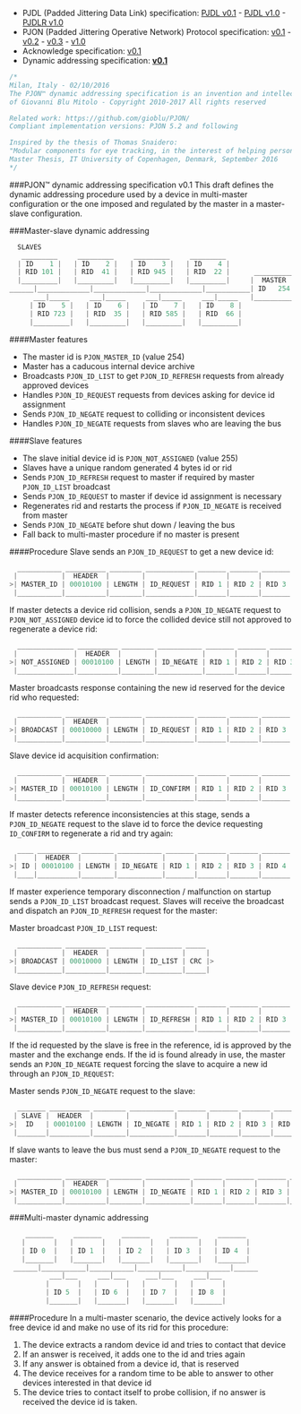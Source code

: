 - PJDL (Padded Jittering Data Link) specification:
[PJDL v0.1](/strategies/SoftwareBitBang/specification/padded-jittering-protocol-specification-v0.1.md) - [PJDL v1.0](/strategies/SoftwareBitBang/specification/PJDL-specification-v1.0.md) - [PJDLR v1.0](/strategies/OverSampling/specification/PJDLR-specification-v1.0.md)
- PJON (Padded Jittering Operative Network) Protocol specification:
[v0.1](/specification/PJON-protocol-specification-v0.1.md) - [v0.2](/specification/PJON-protocol-specification-v0.2.md) - [v0.3](/specification/PJON-protocol-specification-v0.3.md) - [v1.0](/specification/PJON-protocol-specification-v1.0.md)
- Acknowledge specification: [v0.1](/specification/PJON-protocol-acknowledge-specification-v0.1.md)
- Dynamic addressing specification: **[v0.1](/specification/PJON-dynamic-addressing-specification-v0.1.md)**

```cpp
/*
Milan, Italy - 02/10/2016
The PJON™ dynamic addressing specification is an invention and intellectual property
of Giovanni Blu Mitolo - Copyright 2010-2017 All rights reserved

Related work: https://github.com/gioblu/PJON/
Compliant implementation versions: PJON 5.2 and following

Inspired by the thesis of Thomas Snaidero:
"Modular components for eye tracking, in the interest of helping persons with severely impaired motor skills."
Master Thesis, IT University of Copenhagen, Denmark, September 2016
*/
```

###PJON™ dynamic addressing specification v0.1
This draft defines the dynamic addressing procedure used by a device in multi-master configuration or the one imposed and regulated by the master in a master-slave configuration.

###Master-slave dynamic addressing
```cpp  
  SLAVES
   _________     _________     _________     _________
  | ID    1 |   | ID    2 |   | ID    3 |   | ID    4 |     
  | RID 101 |   | RID  41 |   | RID 945 |   | RID  22 |      __________
  |_________|   |_________|   |_________|   |_________|     |  MASTER  |
______|_____________|_____________|_____________|___________| ID   254 |
      ___|_____     ___|_____     ___|_____     ___|_____   |__________|
     | ID    5 |   | ID    6 |   | ID    7 |   | ID    8 |             
     | RID 723 |   | RID  35 |   | RID 585 |   | RID  66 |               
     |_________|   |_________|   |_________|   |_________|                 
```

####Master features
* The master id is `PJON_MASTER_ID` (value 254)
* Master has a caducous internal device archive
* Broadcasts `PJON_ID_LIST` to get `PJON_ID_REFRESH` requests from already approved devices
* Handles `PJON_ID_REQUEST` requests from devices asking for device id assignment
* Sends `PJON_ID_NEGATE` request to colliding or inconsistent devices
* Handles `PJON_ID_NEGATE` requests from slaves who are leaving the bus  

####Slave features
* The slave initial device id is `PJON_NOT_ASSIGNED` (value 255)
* Slaves have a unique random generated 4 bytes id or rid
* Sends `PJON_ID_REFRESH` request to master if required by master `PJON_ID_LIST` broadcast
* Sends `PJON_ID_REQUEST` to master if device id assignment is necessary
* Regenerates rid and restarts the process if `PJON_ID_NEGATE` is received from master
* Sends `PJON_ID_NEGATE` before shut down / leaving the bus
* Fall back to multi-master procedure if no master is present

####Procedure
Slave sends an `PJON_ID_REQUEST` to get a new device id:
```cpp  
  ___________ __________ ________ ____________ _______ _______ _______ _______ _____     _____
 |           |  HEADER  |        |            |       |       |       |       |     |   |     |
>| MASTER_ID | 00010100 | LENGTH | ID_REQUEST | RID 1 | RID 2 | RID 3 | RID 4 | CRC |> <| ACK |
 |___________|__________|________|____________|_______|_______|_______|_______|_____|   |_____|
```
If master detects a device rid collision, sends a `PJON_ID_NEGATE` request to `PJON_NOT_ASSIGNED` device id to force
the collided device still not approved to regenerate a device rid:
```cpp  
  ______________ __________ ________ ___________ _______ _______ _______ _______ _____     _____
 |              |  HEADER  |        |           |       |       |       |       |     |   |     |
>| NOT_ASSIGNED | 00010100 | LENGTH | ID_NEGATE | RID 1 | RID 2 | RID 3 | RID 4 | CRC |> <| ACK |
 |______________|__________|________|___________|_______|_______|_______|_______|_____|   |_____|
```  
Master broadcasts response containing the new id reserved for the device rid who requested:
```cpp  
  ___________ __________ ________ ____________ _______ _______ _______ _______ ____ _____
 |           |  HEADER  |        |            |       |       |       |       |    |     |
>| BROADCAST | 00010000 | LENGTH | ID_REQUEST | RID 1 | RID 2 | RID 3 | RID 4 | ID | CRC |>
 |___________|__________|________|____________|_______|_______|_______|_______|____|_____|
```
Slave device id acquisition confirmation:
```cpp  
  ___________ __________ ________ ____________ _______ _______ _______ _______ ____ _____     _____
 |           |  HEADER  |        |            |       |       |       |       |    |     |   |     |
>| MASTER_ID | 00010100 | LENGTH | ID_CONFIRM | RID 1 | RID 2 | RID 3 | RID 4 | ID | CRC |> <| ACK |
 |___________|__________|________|____________|_______|_______|_______|_______|____|_____|   |_____|
```
If master detects reference inconsistencies at this stage, sends a `PJON_ID_NEGATE` request to the slave id
to force the device requesting `ID_CONFIRM` to regenerate a rid and try again:
```cpp  
  ____ __________ ________ ___________ _______ _______ _______ _______ _____     _____
 |    |  HEADER  |        |           |       |       |       |       |     |   |     |
>| ID | 00010100 | LENGTH | ID_NEGATE | RID 1 | RID 2 | RID 3 | RID 4 | CRC |> <| ACK |
 |____|__________|________|___________|_______|_______|_______|_______|_____|   |_____|
```
If master experience temporary disconnection / malfunction on startup sends a `PJON_ID_LIST` broadcast request.
Slaves will receive the broadcast and dispatch an `PJON_ID_REFRESH` request for the master:

Master broadcast `PJON_ID_LIST` request:
```cpp  
  ___________ __________ ________ _________ _____
 |           |  HEADER  |        |         |     |
>| BROADCAST | 00010000 | LENGTH | ID_LIST | CRC |>
 |___________|__________|________|_________|_____|
```
Slave device `PJON_ID_REFRESH` request:
```cpp  
  ___________ __________ ________ ____________ _______ _______ _______ _______ ____ _____     _____
 |           |  HEADER  |        |            |       |       |       |       |    |     |   |     |
>| MASTER_ID | 00010100 | LENGTH | ID_REFRESH | RID 1 | RID 2 | RID 3 | RID 4 | ID | CRC |> <| ACK |
 |___________|__________|________|____________|_______|_______|_______|_______|____|_____|   |_____|
```
If the id requested by the slave is free in the reference, id is approved by the master and the exchange ends.
If the id is found already in use, the master sends an `PJON_ID_NEGATE` request forcing the slave to
acquire a new id through an `PJON_ID_REQUEST`:

Master sends `PJON_ID_NEGATE` request to the slave:
```cpp  
  _______ __________ ________ ___________ _______ _______ _______ _______ _____     _____
 | SLAVE |  HEADER  |        |           |       |       |       |       |     |   |     |
>|  ID   | 00010100 | LENGTH | ID_NEGATE | RID 1 | RID 2 | RID 3 | RID 4 | CRC |> <| ACK |
 |_______|__________|________|___________|_______|_______|_______|_______|_____|   |_____|
```
If slave wants to leave the bus must send a `PJON_ID_NEGATE` request to the master:
```cpp  
  ___________ __________ ________ ___________ _______ _______ _______ _______ ____ _____     _____
 |           |  HEADER  |        |           |       |       |       |       |    |     |   |     |
>| MASTER_ID | 00010100 | LENGTH | ID_NEGATE | RID 1 | RID 2 | RID 3 | RID 4 | ID | CRC |> <| ACK |
 |___________|__________|________|___________|_______|_______|_______|_______|____|_____|   |_____|
```

###Multi-master dynamic addressing
```cpp  
    _______     _______     _______     _______     _______
   |       |   |       |   |       |   |       |   |       |  
   | ID 0  |   | ID 1  |   | ID 2  |   | ID 3  |   | ID 4  |  
   |_______|   |_______|   |_______|   |_______|   |_______|    
 ______|___________|___________|___________|___________|______
          ___|___     ___|___     ___|___     ___|___
         |       |   |       |   |       |   |       |   
         | ID 5  |   | ID 6  |   | ID 7  |   | ID 8  |
         |_______|   |_______|   |_______|   |_______|    
```

####Procedure
In a multi-master scenario, the device actively looks for a free device id and make no use of its rid for this procedure:

1. The device extracts a random device id and tries to contact that device
2. If an answer is received, it adds one to the id and tries again
3. If any answer is obtained from a device id, that is reserved
4. The device receives for a random time to be able to answer to other devices interested in that device id
5. The device tries to contact itself to probe collision, if no answer is received the device id is taken.
